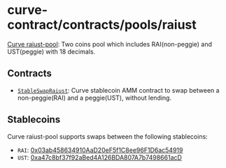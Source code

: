 # curve-contract/contracts/pools/raiust

[Curve raiust-pool](): Two coins pool which includes RAI(non-peggie) and UST(peggie) with 18 decimals. 

## Contracts

* [`StableSwapRaiust`](StableSwapRaiust.vy): Curve stablecoin AMM contract to swap between a non-peggie(RAI) and a peggie(UST), without lending. 

## Stablecoins

Curve raiust-pool supports swaps between the following stablecoins:

* `RAI`: [0x03ab458634910AaD20eF5f1C8ee96F1D6ac54919](https://etherscan.io/address/0x03ab458634910AaD20eF5f1C8ee96F1D6ac54919)
* `UST`: [0xa47c8bf37f92aBed4A126BDA807A7b7498661acD](https://etherscan.io/address/0xa47c8bf37f92aBed4A126BDA807A7b7498661acD)
